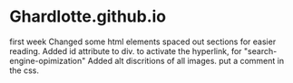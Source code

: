 # Ghardlotte.github.io
first week
Changed some html elements spaced out sections for easier reading. 
Added id attribute to div. to activate the hyperlink, for "search-engine-opimization"
Added alt discritions of all images.
put a comment in the css. 
